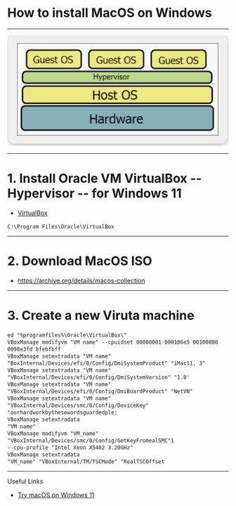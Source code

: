 # How to install MacOS on Windows

***

![Hypervisor](https://github.com/muarshad01/Install_MacOS_on_Windows/blob/main/images/hypervisor.png)

***

# 1. Install Oracle VM VirtualBox -- Hypervisor -- for Windows 11

* [VirtualBox](https://www.virtualbox.org/)

```
C:\Program Files\Oracle\VirtualBox
```

***

# 2. Download MacOS ISO

* https://archive.org/details/macos-collection

***

# 3. Create a new Viruta machine

```
ed "%programfiles%\Oracle\VirtualBox\"
VBoxManage modifyvm "VM name" --cpuidset 00000001 000106e5 00100800 0098e3fd bfebfbff
VBoxManage setextradata "VM name"
"BoxInternal/Devices/efi/0/Config/DmiSystemProduct" "iMac11, 3"
VBoxManage setextradata "VM name"
"VBoxInternal/Devices/efi/0/Config/DmiSystemVersion" "1.0'
VBoxManage setextradata "VM name"
"VBoxInternal/Devices/efi/0/Config/DmiBoardProduct" "NetVN"
VBoxManage setextradata "VM name" "VBoxInternal/Devices/smc/0/Config/DeviceKey" "ourhardworkbythesewordsguardedple:
VBoxManage setextradata
"VM name"
VBoxManage modifyvm "VM_name"
"VBoxInternal/Devices/smc/0/Config/GetKeyFromealSMC"1
--cpu-profile "Intel Xeon X5482 3.20GHz"
VBoxManage setextradata
"VM_name" "VBoxInternal/TM/TSCMode" "RealTSCOffset
```

***

Useful Links

* [Try macOS on Windows 11](https://www.youtube.com/watch?v=fcf0NIFsoo0)

